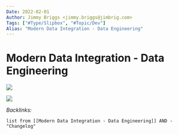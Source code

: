 ```yaml
---
Date: 2022-02-01
Author: Jimmy Briggs <jimmy.briggs@jimbrig.com>
Tags: ["#Type/Slipbox", "#Topic/Dev"]
Alias: "Modern Data Integration - Data Engineering"
---
```


# Modern Data Integration - Data Engineering

![](https://i.imgur.com/VN9aBUS.png)


![](https://i.imgur.com/zqdQPgI.png)


*Backlinks:*

```dataview
list from [[Modern Data Integration - Data Engineering]] AND -"Changelog"
```